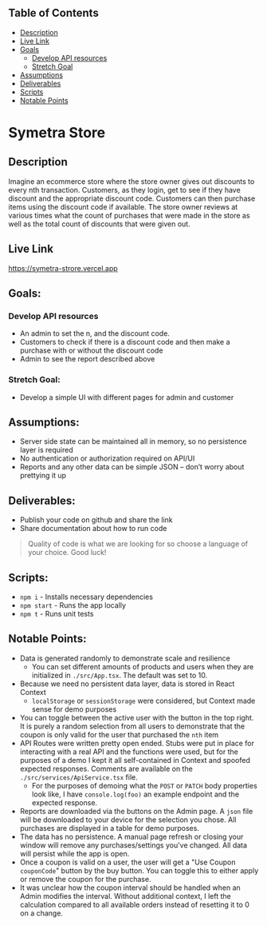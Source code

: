 ## Table of Contents
- [Description](#description)
- [Live Link](#live-link)
- [Goals](#goals)
  - [Develop API resources](#develop-api-resources-to-enable)
  - [Stretch Goal](#stretch-goal)
- [Assumptions](#assumptions)
- [Deliverables](#deliverables)
- [Scripts](#scripts)
- [Notable Points](#notable-points)

# Symetra Store

## Description
Imagine an ecommerce store where the store owner gives out discounts to every nth transaction. Customers, as they login, get to see if they have discount and the appropriate discount code. Customers can then purchase items using the discount code if available. The store owner reviews at various times what the count of purchases that were made in the store as well as the total count of discounts that were given out.

## Live Link
https://symetra-strore.vercel.app  

## Goals: 
### Develop API resources
- An admin to set the n, and the discount code. 
- Customers to check if there is a discount code and then make a purchase with or without the discount code
- Admin to see the report described above 

### Stretch Goal: 
- Develop a simple UI with different pages for admin and customer 

## Assumptions:
- Server side state can be maintained all in memory, so no persistence layer is required
- No authentication or authorization required on API/UI
- Reports and any other data can be simple JSON – don’t worry about prettying it up  

## Deliverables:
- Publish your code on github and share the link
- Share documentation about how to run code
> Quality of code is what we are looking for so choose a language of your choice. Good luck!  

## Scripts:
- `npm i` - Installs necessary dependencies
- `npm start` - Runs the app locally
- `npm t` - Runs unit tests  

## Notable Points:
- Data is generated randomly to demonstrate scale and resilience
  - You can set different amounts of products and users when they are initialized in `./src/App.tsx`. The default was set to 10.
- Because we need no persistent data layer, data is stored in React Context
  - `localStorage` or `sessionStorage` were considered, but Context made sense for demo purposes
- You can toggle between the active user with the button in the top right. It is purely a random selection from all users to demonstrate that the coupon is only valid for the user that purchased the `nth` item
- API Routes were written pretty open ended. Stubs were put in place for interacting with a real API and the functions were used, but for the purposes of a demo I kept it all self-contained in Context and spoofed expected responses. Comments are available on the `./src/services/ApiService.tsx` file.
  - For the purposes of demoing what the `POST` or `PATCH` body properties look like, I have `console.log(foo)` an example endpoint and the expected response.
- Reports are downloaded via the buttons on the Admin page. A `json` file will be downloaded to your device for the selection you chose. All purchases are displayed in a table for demo purposes.
- The data has no persistence. A manual page refresh or closing your window will remove any purchases/settings you've changed. All data will persist while the app is open.
- Once a coupon is valid on a user, the user will get a "Use Coupon `couponCode`" button by the buy button. You can toggle this to either apply or remove the coupon for the purchase.
- It was unclear how the coupon interval should be handled when an Admin modifies the interval. Without additional context, I left the calculation compared to all available orders instead of resetting it to 0 on a change.